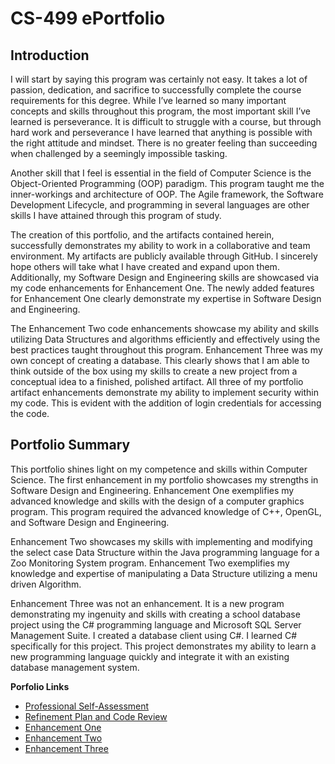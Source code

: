 # CS-499 ePortfolio

## Introduction

I will start by saying this program was certainly not easy. It takes a lot of passion, dedication, and sacrifice to successfully complete the course requirements for this degree. While I’ve learned so many important concepts and skills throughout this program, the most important skill I’ve learned is perseverance. It is difficult to struggle with a course, but through hard work and perseverance I have learned that anything is possible with the right attitude and mindset. There is no greater feeling than succeeding when challenged by a seemingly impossible tasking. 

Another skill that I feel is essential in the field of Computer Science is the Object-Oriented Programming (OOP) paradigm. This program taught me the inner-workings and architecture of OOP. The Agile framework, the Software Development Lifecycle, and programming in several languages are other skills I have attained through this program of study. 

The creation of this portfolio, and the artifacts contained herein, successfully demonstrates my ability to work in a collaborative and team environment. My artifacts are publicly available through GitHub. I sincerely hope others will take what I have created and expand upon them. Additionally, my Software Design and Engineering skills are showcased via my code enhancements for Enhancement One. The newly added features for Enhancement One clearly demonstrate my expertise in Software Design and Engineering. 

The Enhancement Two code enhancements showcase my ability and skills utilizing Data Structures and algorithms efficiently and effectively using the best practices taught throughout this program. Enhancement Three was my own concept of creating a database. This clearly shows that I am able to think outside of the box using my skills to create a new project from a conceptual idea to a finished, polished artifact. All three of my portfolio artifact enhancements demonstrate my ability to implement security within my code. This is evident with the addition of login credentials for accessing the code.       

## Portfolio Summary

This portfolio shines light on my competence and skills within Computer Science. The first enhancement in my portfolio showcases my strengths in Software Design and Engineering. Enhancement One exemplifies my advanced knowledge and skills with the design of a computer graphics program. This program required the advanced knowledge of C++, OpenGL, and Software Design and Engineering. 

Enhancement Two showcases my skills with implementing and modifying the select case Data Structure within the Java programming language for a Zoo Monitoring System program. Enhancement Two exemplifies my knowledge and expertise of manipulating a Data Structure utilizing a menu driven Algorithm. 

Enhancement Three was not an enhancement. It is a new program demonstrating my ingenuity and skills with creating a school database project using the C# programming language and Microsoft SQL Server Management Suite. I created a database client using C#. I learned C# specifically for this project. This project demonstrates my ability to learn a new programming language quickly and integrate it with an existing database management system.       

**Porfolio Links**<br>
* [Professional Self-Assessment](https://jlain36.github.io/index.html)<br>
* [Refinement Plan and Code Review](https://jlain36.github.io/Code_Review.html)<br>
* [Enhancement One](https://jlain36.github.io/Enhancement_One.html)<br>
* [Enhancement Two](https://jlain36.github.io/Enhancement_Two.html)<br>
* [Enhancement Three](https://jlain36.github.io/Enhancement_Three.html)

